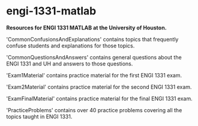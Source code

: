 # engi-1331-matlab

**Resources for ENGI 1331 MATLAB at the University of Houston.**

'CommonConfusionsAndExplanations' contains topics that frequently confuse students and explanations for those topics.

'CommonQuestionsAndAnswers' contains general questions about the ENGI 1331 and UH and answers to those questions.

'Exam1Material' contains practice material for the first ENGI 1331 exam.

'Exam2Material' contains practice material for the second ENGI 1331 exam.

'ExamFinalMaterial' contains practice material for the final ENGI 1331 exam.

'PracticeProblems' contains over 40 practice problems covering all the topics taught in ENGI 1331.
